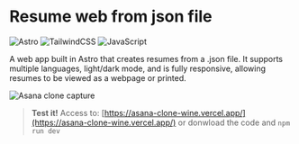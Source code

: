 # Resume web from json file

![Astro](https://img.shields.io/badge/astro-%232C2052.svg?style=for-the-badge&logo=astro&logoColor=white) ![TailwindCSS](https://img.shields.io/badge/tailwindcss-%2338B2AC.svg?style=for-the-badge&logo=tailwind-css&logoColor=white) ![JavaScript](https://img.shields.io/badge/javascript-%23323330.svg?style=for-the-badge&logo=javascript&logoColor=%23F7DF1E)

A web app built in Astro that creates resumes from a .json file. It supports multiple languages, light/dark mode, and is fully responsive, allowing resumes to be viewed as a webpage or printed.

![Asana clone capture](https://asana-clone-wine.vercel.app/images/capture.jpg)

> **Test it!**
> Access to: [https://asana-clone-wine.vercel.app/](https://asana-clone-wine.vercel.app/)
> or donwload the code and `npm run dev`
